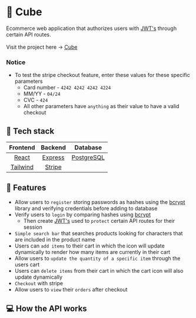 # 🕋 Cube
Ecommerce web application that authorizes users with [JWT's](https://jwt.io/) through certain API routes.
<br/>
<br/>
Visit the project here &rarr; [Cube](https://cube-ecommerce.vercel.app/)
<br/>
### Notice
- To test the stripe checkout feature, enter these values for these specific parameters
  - Card number - `4242 4242 4242 4224`
  - MM/YY - `04/24`
  - CVC - `424` 
  - All other parameters have `anything` as their value to have a valid checkout 


## 🥞 Tech stack
| Frontend | Backend | Database |
| :---:    | :---:   | :---:    | 
| [React](https://reactjs.org/) | [Express](https://expressjs.com/)   | [PostgreSQL](https://www.postgresql.org)|
|  [Tailwind](https://tailwindcss.com/)|[Stripe](https://stripe.com/)|          |         |

## 🚀 Features

- Allow users to `register` storing passwords as hashes using the [bcrypt](https://www.npmjs.com/package/bcrypt) library and verifying credentials before adding to database 
- Verify users to `login` by comparing hashes using [bcrypt](https://www.npmjs.com/package/bcrypt)
  - Then create [JWT's](https://jwt.io/) used to `protect` certain API routes for their session
- `Simple search bar` that searches products looking for characters that are included in the product name
- Users can `add items` to their cart in which the icon will update dynamically to render how many items are currently in their cart
- Allow users to `update the quantity of a specific item` through the users cart
- Users can `delete items` from their cart in which the cart icon will also update dynamically
- `Checkout` with stripe
- Allow users to `view` their `orders` after checkout

## 💻 How the API works 

